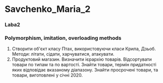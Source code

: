 # Savchenko_Maria_2
### Laba2
### Polymorphism, imitation, overloading methods

1. Створити об'єкт класу Птах, використовуючи класи Крила, Дзьоб. Методи: літати, сідати, харчуватися, атакувати.
2. Продуктовий магазин. Визначити ієрархію товарів. Відсортувати товари по типам та по вартості. Знайти товари, термін придатності яких відповідає вказаному діапазону. Знайти просрочені товари, та товари, виготовлені у січні 2020.
